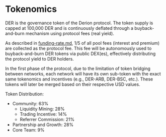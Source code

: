 # Tokenomics

DER is the governance token of the Derion protocol. The token supply is capped at 100,000 DER and is continuously deflated through a buyback-and-burn mechanism using protocol fees (real yield).

As described in [funding-rate.md](../protocol/funding-rate.md "mention"), 1/5 of all pool fees (interest and premium) are collected as the protocol fee. This fee will be autonomously used to buyback-and-burn DER tokens via public DEX(es), effectively distributing the protocol yield to DER holders.

In the first phase of the protocol, due to the limitation of token bridging between networks, each network will have its own sub-token with the exact same tokenomics and incentives (e.g., DER-ARB, DER-BSC, etc.). These tokens will later be merged based on their respective USD values.

Token Distribution:

* Community: 63%
  * Liquidity Mining: 28%
  * Trading Incentive: 14%
  * Referrer Commission: 21%
* Partnership and Growth: 28%
* Core Team: 9%
